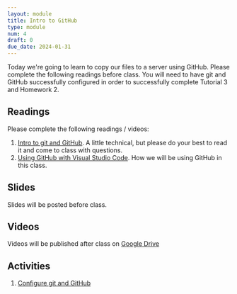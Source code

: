 ```yaml
---
layout: module
title: Intro to GitHub
type: module
num: 4
draft: 0
due_date: 2024-01-31
---
```


Today we're going to learn to copy our files to a server using GitHub. Please complete the following readings before class. You will need to have git and GitHub successfully configured in order to successfully complete Tutorial 3 and Homework 2.

## Readings
Please complete the following readings / videos:
1. [Intro to git and GitHub](https://medium.com/the-underdog-writing-project/introduction-to-git-and-github-a5fdf5633923). A little technical, but please do your best to read it and come to class with questions.
2. [Using GitHub with Visual Studio Code](https://youtu.be/i_23KUAEtUM). How we will be using GitHub in this class.

## Slides
Slides will be posted before class.

<!-- * Lecture 5: <a href="#" target="_blank">Intro to git & GitHub</a> -->


## Videos
Videos will be published after class on <a href="https://drive.google.com/drive/folders/1Ym8GBef1YiuwanRfXkqdD55_EpgE7c4E" target="_blank">Google Drive</a>

## Activities
1. [Configure git and GitHub](../activities/github-activity)


